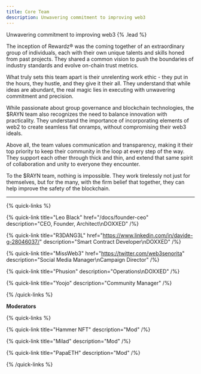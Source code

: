 ```yaml
---
title: Core Team
description: Unwavering commitment to improving web3
---
```


Unwavering commitment to improving web3 {% .lead %}

The inception of Rewardz® was the coming together of an extraordinary group of individuals, each with their own unique talents and skills honed from past projects. They shared a common vision to push the boundaries of industry standards and evolve on-chain trust metrics.

What truly sets this team apart is their unrelenting work ethic - they put in the hours, they hustle, and they give it their all. They understand that while ideas are abundant, the real magic lies in executing with unwavering commitment and precision.

While passionate about group governance and blockchain technologies, the $RAYN team also recognizes the need to balance innovation with practicality. They understand the importance of incorporating elements of web2 to create seamless fiat onramps, without compromising their web3 ideals.

Above all, the team values communication and transparency, making it their top priority to keep their community in the loop at every step of the way. They support each other through thick and thin, and extend that same spirit of collaboration and unity to everyone they encounter.

To the $RAYN team, nothing is impossible. They work tirelessly not just for themselves, but for the many, with the firm belief that together, they can help improve the safety of the blockchain.

---

{% quick-links %}

{% quick-link title="Leo Black" href="/docs/founder-ceo" description="CEO, Founder, Architect\\nDOXXED" /%}

{% quick-link title="R3DANG3L" href="https://www.linkedin.com/in/davide-g-28046037/" description="Smart Contract Developer\\nDOXXED" /%}

{% quick-link title="MissWeb3" href="https://twitter.com/web3senorita" description="Social Media Manager\\nCampaign Director" /%}

{% quick-link title="Phusion" description="Operations\\nDOXXED" /%}

{% quick-link title="Yoojo" description="Community Manager" /%}

{% /quick-links %}

**Moderators**

{% quick-links %}

{% quick-link title="Hammer NFT" description="Mod" /%}

{% quick-link title="Milad" description="Mod" /%}

{% quick-link title="PapaETH" description="Mod" /%}

{% /quick-links %}


